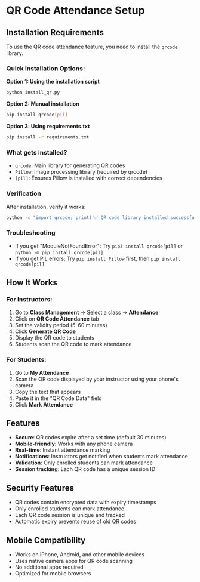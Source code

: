 # QR Code Attendance Setup

## Installation Requirements

To use the QR code attendance feature, you need to install the `qrcode` library.

### Quick Installation Options:

**Option 1: Using the installation script**
```bash
python install_qr.py
```

**Option 2: Manual installation**
```bash
pip install qrcode[pil]
```

**Option 3: Using requirements.txt**
```bash
pip install -r requirements.txt
```

### What gets installed?
- `qrcode`: Main library for generating QR codes
- `Pillow`: Image processing library (required by qrcode)
- `[pil]`: Ensures Pillow is installed with correct dependencies

### Verification
After installation, verify it works:
```bash
python -c "import qrcode; print('✅ QR code library installed successfully!')"
```

### Troubleshooting
- If you get "ModuleNotFoundError": Try `pip3 install qrcode[pil]` or `python -m pip install qrcode[pil]`
- If you get PIL errors: Try `pip install Pillow` first, then `pip install qrcode[pil]`

## How It Works

### For Instructors:
1. Go to **Class Management** → Select a class → **Attendance**
2. Click on **QR Code Attendance** tab
3. Set the validity period (5-60 minutes)
4. Click **Generate QR Code**
5. Display the QR code to students
6. Students scan the QR code to mark attendance

### For Students:
1. Go to **My Attendance**
2. Scan the QR code displayed by your instructor using your phone's camera
3. Copy the text that appears
4. Paste it in the "QR Code Data" field
5. Click **Mark Attendance**

## Features

- **Secure**: QR codes expire after a set time (default 30 minutes)
- **Mobile-friendly**: Works with any phone camera
- **Real-time**: Instant attendance marking
- **Notifications**: Instructors get notified when students mark attendance
- **Validation**: Only enrolled students can mark attendance
- **Session tracking**: Each QR code has a unique session ID

## Security Features

- QR codes contain encrypted data with expiry timestamps
- Only enrolled students can mark attendance
- Each QR code session is unique and tracked
- Automatic expiry prevents reuse of old QR codes

## Mobile Compatibility

- Works on iPhone, Android, and other mobile devices
- Uses native camera apps for QR code scanning
- No additional apps required
- Optimized for mobile browsers
